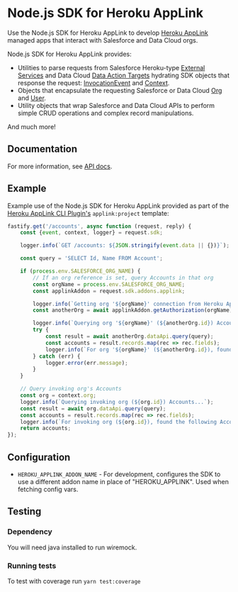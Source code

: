 # Node.js SDK for Heroku AppLink

Use the Node.js SDK for Heroku AppLink to develop [Heroku AppLink](https://devcenter.heroku.com/articles/applink) managed apps that interact with Salesforce and Data Cloud orgs.

 Node.js SDK for Heroku AppLink provides:
- Utilities to parse requests from Salesforce Heroku-type [External Services](https://help.salesforce.com/s/articleView?id=sf.external_services.htm&type=5) and Data Cloud [Data Action Targets](https://help.salesforce.com/s/articleView?id=sf.c360_a_create_a_data_action_target_of_webhook_type.htm&type=5) 
hydrating SDK objects that response the request: [InvocationEvent](docs/interfaces/InvocationEvent.md) and [Context](docs/interfaces/Context.md).
- Objects that encapsulate the requesting Salesforce or Data Cloud [Org](docs/interfaces/Org.md) and [User](docs/interfaces/User.md).
- Utility objects that wrap Salesforce and Data Cloud APIs to perform simple CRUD operations and complex record manipulations. 

And much more!

## Documentation
For more information, see [API docs](docs/README.md).

## Example
Example use of the Node.js SDK for Heroku AppLink provided as part of the [Heroku AppLink CLI Plugin's](https://github.com/heroku/heroku-cli-plugin-applink) `applink:project` template:
```javascript
fastify.get('/accounts', async function (request, reply) {
    const {event, context, logger} = request.sdk;

    logger.info(`GET /accounts: ${JSON.stringify(event.data || {})}`);

    const query = 'SELECT Id, Name FROM Account';

    if (process.env.SALESFORCE_ORG_NAME) {
        // If an org reference is set, query Accounts in that org
        const orgName = process.env.SALESFORCE_ORG_NAME;
        const applinkAddon = request.sdk.addons.applink;

        logger.info(`Getting org '${orgName}' connection from Heroku Applink add-on...`);
        const anotherOrg = await applinkAddon.getAuthorization(orgName);

        logger.info(`Querying org '${orgName}' (${anotherOrg.id}) Accounts...`);
        try {
            const result = await anotherOrg.dataApi.query(query);
            const accounts = result.records.map(rec => rec.fields);
            logger.info(`For org '${orgName}' (${anotherOrg.id}), found ${accounts.length} Accounts`);
        } catch (err) {
            logger.error(err.message);
        }
    }

    // Query invoking org's Accounts
    const org = context.org;
    logger.info(`Querying invoking org (${org.id}) Accounts...`);
    const result = await org.dataApi.query(query);
    const accounts = result.records.map(rec => rec.fields);
    logger.info(`For invoking org (${org.id}), found the following Accounts: ${JSON.stringify(accounts || {})}`);
    return accounts;
});
```

## Configuration
* `HEROKU_APPLINK_ADDON_NAME` - For development, configures the SDK to use a different addon name in place of "HEROKU_APPLINK". Used when fetching config vars.

## Testing
### Dependency
You will need java installed to run wiremock.

### Running tests
To test with coverage run `yarn test:coverage`
